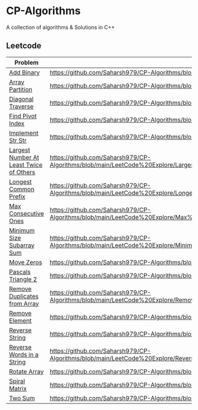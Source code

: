 # CP-Algorithms

A collection of algorithms & Solutions in C++

## Leetcode

| Problem                                                                                                           | Solution                                                                                                                         |
| ----------------------------------------------------------------------------------------------------------------- | -------------------------------------------------------------------------------------------------------------------------------- |
| [Add Binary](https://leetcode.com/problems/add-binary/)                                                           | https://github.com/Saharsh979/CP-Algorithms/blob/main/LeetCode%20Explore/Add%20Binary.cpp                                        |
| [Array Partition](https://leetcode.com/problems/array-partition-i/)                                               | https://github.com/Saharsh979/CP-Algorithms/blob/main/LeetCode%20Explore/Array%20Partition%201.cpp                               |
| [Diagonal Traverse](https://leetcode.com/problems/diagonal-traverse/)                                             | https://github.com/Saharsh979/CP-Algorithms/blob/main/LeetCode%20Explore/Diagonal%20Traverse.cpp                                 |
| [Find Pivot Index](https://leetcode.com/problems/find-pivot-index/)                                               | https://github.com/Saharsh979/CP-Algorithms/blob/main/LeetCode%20Explore/Find%20Pivot%20Index.cpp                                |
| [Implement Str Str](https://leetcode.com/problems/implement-strstr/)                                              | https://github.com/Saharsh979/CP-Algorithms/blob/main/LeetCode%20Explore/Implement%20Str%20Str.cpp                               |
| [Largest Number At Least Twice of Others](https://leetcode.com/problems/largest-number-at-least-twice-of-others/) | https://github.com/Saharsh979/CP-Algorithms/blob/main/LeetCode%20Explore/Largest%20Number%20At%20Least%20Twice%20of%20Others.cpp |
| [Longest Common Prefix](https://leetcode.com/problems/longest-common-prefix/)                                     | https://github.com/Saharsh979/CP-Algorithms/blob/main/LeetCode%20Explore/Longest%20Common%20Prefix.cpp                           |
| [Max Consecutive Ones](https://leetcode.com/problems/max-consecutive-ones/)                                       | https://github.com/Saharsh979/CP-Algorithms/blob/main/LeetCode%20Explore/Max%20Consecutive%20Ones.cpp                            |
| [Minimum Size Subarray Sum](https://leetcode.com/problems/minimum-size-subarray-sum/)                             | https://github.com/Saharsh979/CP-Algorithms/blob/main/LeetCode%20Explore/Minimum%20Size%20Subarray%20Sum.cpp                     |
| [Move Zeros](https://leetcode.com/problems/move-zeroes/)                                                          | https://github.com/Saharsh979/CP-Algorithms/blob/main/LeetCode%20Explore/Move%20Zeros.cpp                                        |
| [Pascals Triangle 2](https://leetcode.com/problems/pascals-triangle-ii/)                                          | https://github.com/Saharsh979/CP-Algorithms/blob/main/LeetCode%20Explore/PAscals%20Triangle%202.cpp                              |
| [Remove Duplicates from Array](https://leetcode.com/problems/remove-duplicates-from-sorted-array/)                | https://github.com/Saharsh979/CP-Algorithms/blob/main/LeetCode%20Explore/Remove%20Duplicates%20from%20Array.cpp                  |
| [Remove Element](https://leetcode.com/problems/remove-element/)                                                   | https://github.com/Saharsh979/CP-Algorithms/blob/main/LeetCode%20Explore/Remove%20Element.cpp                                    |
| [Reverse String](https://leetcode.com/problems/reverse-string/)                                                   | https://github.com/Saharsh979/CP-Algorithms/blob/main/LeetCode%20Explore/Reverse%20String.cpp                                    |
| [Reverse Words in a String](https://leetcode.com/problems/reverse-words-in-a-string/)                             | https://github.com/Saharsh979/CP-Algorithms/blob/main/LeetCode%20Explore/Reverse%20Words%20in%20a%20sSring.cpp                   |
| [Rotate Array](https://leetcode.com/problems/reverse-words-in-a-string/)                                          | https://github.com/Saharsh979/CP-Algorithms/blob/main/LeetCode%20Explore/Rotate%20Array.cpp                                      |
| [Spiral Matrix](https://leetcode.com/problems/spiral-matrix/)                                                     | https://github.com/Saharsh979/CP-Algorithms/blob/main/LeetCode%20Explore/Spiral%20Matrix.cpp                                     |
| [Two Sum](https://leetcode.com/problems/two-sum/)                                                                 | https://github.com/Saharsh979/CP-Algorithms/blob/main/LeetCode%20Explore/Two%20Sum2.cpp                                          |
